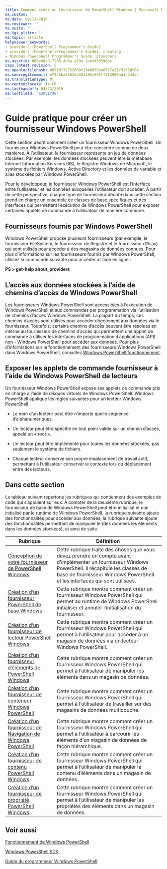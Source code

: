 ```yaml
---
title: Comment créer un fournisseur de PowerShell Windows | Microsoft Docs
ms.custom: ''
ms.date: 09/13/2016
ms.reviewer: ''
ms.suite: ''
ms.tgt_pltfrm: ''
ms.topic: article
helpviewer_keywords:
- providers [PowerShell Programmer's Guide]
- providers [PowerShellProgrammer's Guide], creating
- Windows PowerShell Programmer's Guide, providers
ms.assetid: 863e48e9-7206-4c6a-a59a-2ab2d30396bc
caps.latest.revision: 5
ms.openlocfilehash: 06910f32752668f13400f9be0767a2179133df04
ms.sourcegitcommit: e7445ba8203da304286c591ff513900ad1c244a4
ms.translationtype: MT
ms.contentlocale: fr-FR
ms.lasthandoff: 04/23/2019
ms.locfileid: "62081748"
---
```

# <a name="how-to-create-a-windows-powershell-provider"></a>Guide pratique pour créer un fournisseur Windows PowerShell

Cette section décrit comment créer un fournisseur Windows PowerShell. Un fournisseur Windows PowerShell peut être considéré comme de deux manières. À l’utilisateur, le fournisseur représente un jeu de données stockées. Par exemple, les données stockées peuvent être la métabase Internet Information Services (IIS), le Registre Windows de Microsoft, le système de fichiers Windows, Active Directory et les données de variable et alias stockées par Windows PowerShell.

Pour le développeur, le fournisseur Windows PowerShell est l’interface entre l’utilisateur et les données auxquelles l’utilisateur doit accéder. À partir de cette perspective, chaque type de fournisseur décrite dans cette section prend en charge un ensemble de classes de base spécifiques et des interfaces qui permettent l’exécution de Windows PowerShell pour exposer certaines applets de commande à l’utilisateur de manière commune.

## <a name="providers-provided-by-windows-powershell"></a>Fournisseurs fournis par Windows PowerShell

Windows PowerShell propose plusieurs fournisseurs (par exemple, le fournisseur FileSystem, le fournisseur de Registre et le fournisseur d’Alias) qui sont utilisés pour accéder à des magasins de données connues. Pour plus d’informations sur les fournisseurs fournis par Windows PowerShell, utilisez la commande suivante pour accéder à l’aide en ligne :

**PS > get-help about_providers**

## <a name="accessing-the-stored-data-using-windows-powershell-paths"></a>L’accès aux données stockées à l’aide de chemins d’accès de Windows PowerShell

Les fournisseurs Windows PowerShell sont accessibles à l’exécution de Windows PowerShell et aux commandes par programmation via l’utilisation de chemins d’accès Windows PowerShell. La plupart du temps, ces chemins d’accès sont utilisés pour accéder directement aux données via le fournisseur. Toutefois, certains chemins d’accès peuvent être résolues en interne au fournisseur de chemins d’accès qui permettent une applet de commande à utiliser les interfaces de programmation d’applications (API) non - Windows PowerShell pour accéder aux données. Pour plus d’informations sur le fonctionnement des fournisseurs Windows PowerShell dans Windows PowerShell, consultez [Windows PowerShell fonctionnement](http://msdn.microsoft.com/en-us/ced30e23-10af-4700-8933-49873bd84d58).

## <a name="exposing-provider-cmdlets-using-windows-powershell-drives"></a>Exposer les applets de commande fournisseur à l’aide de Windows PowerShell de lecteurs

Un fournisseur Windows PowerShell expose ses applets de commande pris en charge à l’aide de disques virtuels de Windows PowerShell. Windows PowerShell applique les règles suivantes pour un lecteur Windows PowerShell :

- Le nom d’un lecteur peut être n’importe quelle séquence d’alphanumériques.

- Un lecteur peut être spécifié en tout point valide sur un chemin d’accès, appelé un « root ».

- Un lecteur peut être implémenté pour toutes les données stockées, pas seulement le système de fichiers.

- Chaque lecteur conserve son propre emplacement de travail actif, permettant à l’utilisateur conserver le contexte lors du déplacement entre des lecteurs.

## <a name="in-this-section"></a>Dans cette section

Le tableau suivant répertorie les rubriques qui contiennent des exemples de code qui s’appuient sur eux. À compter de la deuxième rubrique, le fournisseur de base de Windows PowerShell peut être initialisé et non initialisé par le runtime de Windows PowerShell, la rubrique suivante ajoute des fonctionnalités pour accéder aux données, la rubrique suivante ajoute des fonctionnalités permettant de manipuler le (des données les éléments dans les données stockées), et ainsi de suite.

|Rubrique|Définition|
|-----------|----------------|
|[Conception de votre fournisseur de PowerShell Windows](./designing-your-windows-powershell-provider.md)|Cette rubrique traite des choses que vous devez prendre en compte avant d’implémenter un fournisseur Windows PowerShell. Il récapitule les classes de base de fournisseur Windows PowerShell et les interfaces qui sont utilisées.|
|[Création d’un fournisseur PowerShell de base Windows](./creating-a-basic-windows-powershell-provider.md)|Cette rubrique montre comment créer un fournisseur Windows PowerShell qui permet au runtime de Windows PowerShell initialiser et annuler l’initialisation du fournisseur.|
|[Création d’un fournisseur de lecteur PowerShell Windows](./creating-a-windows-powershell-drive-provider.md)|Cette rubrique montre comment créer un fournisseur Windows PowerShell qui permet à l’utilisateur pour accéder à un magasin de données via un lecteur Windows PowerShell.|
|[Création d’un fournisseur d’éléments de PowerShell Windows](./creating-a-windows-powershell-item-provider.md)|Cette rubrique montre comment créer un fournisseur Windows PowerShell qui permet à l’utilisateur de manipuler les éléments dans un magasin de données.|
|[Création d’un fournisseur de conteneur Windows PowerShell](./creating-a-windows-powershell-container-provider.md)|Cette rubrique montre comment créer un fournisseur Windows PowerShell qui permet à l’utilisateur de travailler sur des magasins de données multicouche.|
|[Création d’un fournisseur de Navigation de Windows PowerShell](./creating-a-windows-powershell-navigation-provider.md)|Cette rubrique montre comment créer un fournisseur Windows PowerShell qui permet à l’utilisateur à parcourir les éléments d’un magasin de données de façon hiérarchique.|
|[Création d’un fournisseur de contenu PowerShell Windows](./creating-a-windows-powershell-content-provider.md)|Cette rubrique montre comment créer un fournisseur Windows PowerShell qui permet à l’utilisateur de manipuler le contenu d’éléments dans un magasin de données.|
|[Création d’un fournisseur de propriété PowerShell Windows](./creating-a-windows-powershell-property-provider.md)|Cette rubrique montre comment créer un fournisseur Windows PowerShell qui permet à l’utilisateur de manipuler les propriétés des éléments dans un magasin de données.|

## <a name="see-also"></a>Voir aussi

[Fonctionnement de Windows PowerShell](http://msdn.microsoft.com/en-us/ced30e23-10af-4700-8933-49873bd84d58)

[Windows PowerShell SDK](../windows-powershell-reference.md)

[Guide du programmeur Windows PowerShell](./windows-powershell-programmer-s-guide.md)
